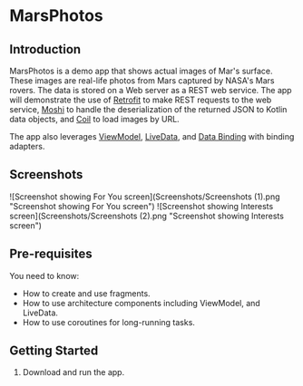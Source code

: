MarsPhotos
==========

Introduction
------------

MarsPhotos is a demo app that shows actual images of Mar's surface. These images are real-life
photos from Mars captured by NASA's Mars rovers. The data is stored on a Web server as a REST web
service. The app will demonstrate the use of [Retrofit](https://square.github.io/retrofit/)
to make REST requests to the web service, [Moshi](https://github.com/square/moshi) to handle the
deserialization of the returned JSON to Kotlin data objects,
and [Coil](https://coil-kt.github.io/coil/) to load images by URL.

The app also leverages [ViewModel](https://developer.android.com/topic/libraries/architecture/viewmodel),
[LiveData](https://developer.android.com/topic/libraries/architecture/livedata), and
[Data Binding](https://developer.android.com/topic/libraries/data-binding/) with binding adapters.

## Screenshots

![Screenshot showing For You screen](Screenshots/Screenshots (1).png "Screenshot showing For You screen")
![Screenshot showing Interests screen](Screenshots/Screenshots (2).png "Screenshot showing Interests screen")

Pre-requisites
--------------

You need to know:

- How to create and use fragments.
- How to use architecture components including ViewModel, and LiveData.
- How to use coroutines for long-running tasks.

Getting Started
---------------

1. Download and run the app.
